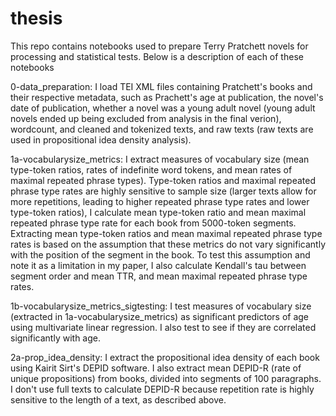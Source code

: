 # thesis
This repo contains notebooks used to prepare Terry Pratchett novels for processing and statistical tests. Below is a description of each of these notebooks

0-data_preparation: I load TEI XML files containing Pratchett's books and their respective metadata, such as Prachett's age at publication, the novel's date of publication, whether a novel was a young adult novel (young adult novels ended up being excluded from analysis in the final verion), wordcount, and cleaned and tokenized texts, and raw texts (raw texts are used in propositional idea density analysis). 

1a-vocabularysize_metrics: I extract measures of vocabulary size (mean type-token ratios, rates of indefinite word tokens, and mean rates of maximal repeated phrase types). Type-token ratios and maximal repeated phrase type rates are highly sensitive to sample size (larger texts allow for more repetitions, leading to higher repeated phrase type rates and lower type-token ratios), I calculate mean type-token ratio and mean maximal repeated phrase type rate for each book from 5000-token segments. Extracting mean type-token ratios and mean maximal repeated phrase type rates is based on the assumption that these metrics do not vary significantly with the position of the segment in the book. To test this assumption and note it as a limitation in my paper, I also calculate Kendall's tau between segment order and mean TTR, and mean maximal repeated phrase type rates.

1b-vocabularysize_metrics_sigtesting: I test measures of vocabulary size (extracted in 1a-vocabularysize_metrics) as significant predictors of age using multivariate linear regression. I also test to see if they are correlated significantly with age. 

2a-prop_idea_density: I extract the propositional idea density of each book using Kairit Sirt's DEPID software. I also extract mean DEPID-R (rate of unique propositions) from books, divided into segments of 100 paragraphs. I don't use full texts to calculate DEPID-R because repetition rate is highly sensitive to the length of a text, as described above. 


